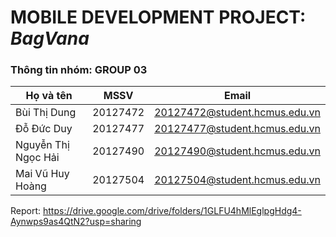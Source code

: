 # MOBILE DEVELOPMENT PROJECT: **_BagVana_**

### Thông tin nhóm: GROUP 03

| Họ và tên           |   MSSV   | Email                         |
| ------------------- | :------: | ----------------------------- |
| Bùi Thị Dung        | 20127472 | 20127472@student.hcmus.edu.vn |
| Đỗ Đức Duy          | 20127477 | 20127477@student.hcmus.edu.vn |
| Nguyễn Thị Ngọc Hải | 20127490 | 20127490@student.hcmus.edu.vn |
| Mai Vũ Huy Hoàng    | 20127504 | 20127504@student.hcmus.edu.vn |
Report: https://drive.google.com/drive/folders/1GLFU4hMlEglpgHdg4-Aynwps9as4QtN2?usp=sharing
